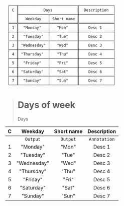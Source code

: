 ```text
 ┌───╥──────────────────────────╥───────────────┐
 │ C ║           Days           ║  Description  │
 │   ╟─────────────┬────────────╫───────────────┤
 │   ║   Weekday   │ Short name ║               │
 ╞═══╬═════════════╪════════════╬═══════════════╡
 │ 1 ║  "Monday"   │   "Mon"    ║    Desc 1     │
 ├───╫─────────────┼────────────╫───────────────┤
 │ 2 ║  "Tuesday"  │   "Tue"    ║    Desc 2     │
 ├───╫─────────────┼────────────╫───────────────┤
 │ 3 ║ "Wednesday" │   "Wed"    ║    Desc 3     │
 ├───╫─────────────┼────────────╫───────────────┤
 │ 4 ║ "Thursday"  │   "Thu"    ║    Desc 4     │
 ├───╫─────────────┼────────────╫───────────────┤
 │ 5 ║  "Friday"   │   "Fri"    ║    Desc 5     │
 ├───╫─────────────┼────────────╫───────────────┤
 │ 6 ║ "Saturday"  │   "Sat"    ║    Desc 6     │
 ├───╫─────────────┼────────────╫───────────────┤
 │ 7 ║  "Sunday"   │   "Sun"    ║    Desc 7     │
 └───╨─────────────┴────────────╨───────────────┘
```

> # Days of week
> Days
  
| C |   Weekday   | Short name | Description  |
|:-:|:-----------:|:----------:|:------------:|
|   |  `Output`   |  `Output`  | `Annotation` |
| 1 |  "Monday"   |   "Mon"    |    Desc 1    |
| 2 |  "Tuesday"  |   "Tue"    |    Desc 2    |
| 3 | "Wednesday" |   "Wed"    |    Desc 3    |
| 4 | "Thursday"  |   "Thu"    |    Desc 4    |
| 5 |  "Friday"   |   "Fri"    |    Desc 5    |
| 6 | "Saturday"  |   "Sat"    |    Desc 6    |
| 7 |  "Sunday"   |   "Sun"    |    Desc 7    |
